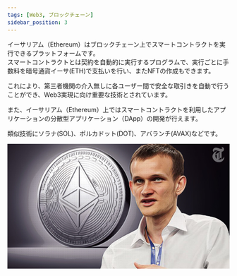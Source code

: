 ```yaml
---
tags: [Web3, ブロックチェーン]
sidebar_position: 3
---
```


イーサリアム（Ethereum）はブロックチェーン上でスマートコントラクトを実行できるプラットフォームです。  
スマートコントラクトとは契約を自動的に実行するプログラムで、実行ごとに手数料を暗号通貨イーサ(ETH)で支払いを行い、またNFTの作成もできます。  

これにより、第三者機関の介入無しに各ユーザー間で安全な取引きを自動で行うことができ、Web3実現に向け重要な技術とされています。

また、イーサリアム（Ethereum）上ではスマートコントラクトを利用したアプリケーションの分散型アプリケーション（DApp）の開発が行えます。

類似技術にソラナ(SOL)、ポルカドット(DOT)、アバランチ(AVAX)などです。

![ヴィタリックブテリン](./イーサリアム/ヴィタリックブテリン.jpg)
